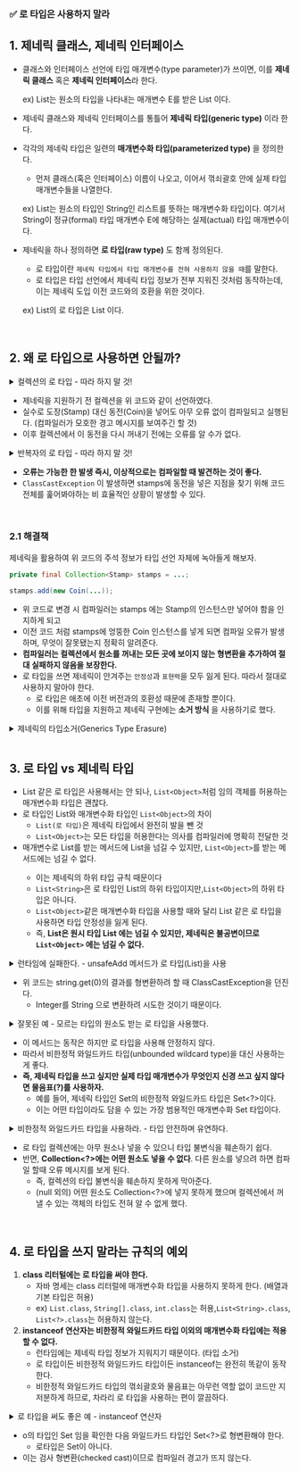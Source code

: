 ### ✅ 로 타입은 사용하지 말라

## 1. 제네릭 클래스, 제네릭 인터페이스

- 클래스와 인터페이스 선언에 타입 매개변수(type parameter)가 쓰이면, 이를 **제네릭 클래스** 혹은 **제네릭 인터페이스**라 한다.

  ex) List는 원소의 타입을 나타내는 매개변수 E를 받은 List 이다.

- 제네릭 클래스와 제네릭 인터페이스를 통틀어 **제네릭 타입(generic type)** 이라 한다.
- 각각의 제네릭 타입은 일련의 **매개변수화 타입(parameterized type)** 을 정의한다.
    - 먼저 클래스(혹은 인터페이스) 이름이 나오고, 이어서 꺾쇠괄호 안에 실제 타입 매개변수들을 나열한다.

  ex) List는 원소의 타입인 String인 리스트를 뜻하는 매개변수화 타입이다. 여기서 String이 정규(formal) 타입 매개변수 E에 해당하는 실제(actual) 타입 매개변수이다.

- 제네릭을 하나 정의하면 **로 타입(raw type)** 도 함께 정의된다.
    - 로 타입이란 `제네릭 타입에서 타입 매개변수를 전혀 사용하지 않을 때`를 말한다.
    - 로 타입은 타입 선언에서 제네릭 타입 정보가 전부 지워진 것처럼 동작하는데, 이는 제네릭 도입 이전 코드와의 호환을 위한 것이다.

  ex) List<E>의 로 타입은 List 이다.

<br>

## 2. 왜 로 타입으로 사용하면 안될까?
<details>
    <summary>컬렉션의 로 타입 - 따라 하지 말 것!</summary>
<div markdown="1">

```java
class RawCollection {
    private final Collection stamps = null; // 편의상 null을 할당했다.

    void sample() {
        stamps.add(new Coin()); // "unchecked call" 경고를 내뱉는다.
    }

    private static class Coin {
        // ...
    }
}
```
</div>
</details>

- 제네릭을 지원하기 전 컬렉션을 위 코드와 같이 선언하였다.
- 실수로 도장(Stamp) 대신 동전(Coin)을 넣어도 아무 오류 없이 컴파일되고 실행된다. (컴파일러가 모호한 경고 메시지를 보여주긴 할 것)
- 이후 컬렉션에서 이 동전을 다시 꺼내기 전에는 오류를 알 수가 없다.

<details>
    <summary>반복자의 로 타입 - 따라 하지 말 것!</summary>
<div markdown="1">

```java
class RawIterator {
    private final Collection stamps = null; // 편의상 null을 할당

    void sample() {
        for (Iterator i = stamps.iterator(); i.hasNext(); ) {
            Stamp stamp = (Stamp) i.next(); // ClassCastException을 던진다.
            stamp.cancel();
        }
    }

    private static class Stamp {
        public void cancel() {
            // ...
        }
    }
}
```
</div>
</details>

- **오류는 가능한 한 발생 즉시, 이상적으로는 컴파일할 때 발견하는 것이 좋다.**
- `ClassCastException` 이 발생하면 stamps에 동전을 넣은 지점을 찾기 위해 코드 전체를 훑어봐야하는 비 효율적인 상황이 발생할 수 있다.

<br>

### 2.1 해결책
제네릭을 활용하여 위 코드의 주석 정보가 타입 선언 자체에 녹아들게 해보자.

```java
private final Collection<Stamp> stamps = ...;

stamps.add(new Coin(...));
```

- 위 코드로 변경 시 컴파일러는 stamps 에는 Stamp의 인스턴스만 넣어야 함을 인지하게 되고
- 이전 코드 처럼 stamps에 엉뚱한 Coin 인스턴스를 넣게 되면 컴파일 오류가 발생하며, 무엇이 잘못됐는지 정확히 알려준다.
- **컴파일러는 컬렉션에서 원소를 꺼내는 모든 곳에 보이지 않는 형변환을 추가하여 절대 실패하지 않음을 보장한다.**
- 로 타입을 쓰면 제네릭이 안겨주는 `안정성`과 `표현력`을 모두 잃게 된다. 따라서 절대로 사용하지 말아야 한다.
    - 로 타입은 애초에 이전 버전과의 호환성 때문에 존재할 뿐이다.
    - 이를 위해 타입을 지원하고 제네릭 구현에는 **소거 방식** 을 사용하기로 했다.

<details>
    <summary>제네릭의 타입소거(Generics Type Erasure)</summary>
<div markdown="1">

**소거**란 원소 타입을 컴파일 타임에만 검사하고 `런타임에는 해당 타입 정보를 알 수 없는 것`이다. 다른 말로는 컴파일 타임에만 타입에 대한 제약 조건을 적용하고, 런타임에는 타입에 대한 정보를 소거하는 프로세스이다.

```java
List<Object> ol = new ArrayList<Long>(); // 컴파일 에러
ol.add("타입이 달라 넣을 수 없다");
```

다음과 같은 상황에서 컴파일시에 타입 오류를 바로 알 수 있다. (리스트도 제네릭 타입으로 구현되어 있기 때문에)

Java 컴파일러는 타입소거를 아래와 같이 적용한다.

- 제네릭 타입(Example<T>) 에서는 해당하는 타입 파라미터 (T)나 Object로 변경해준다.
    - Object로 변경하는 경우는 unbounded 된 경우를 뜻하며, 이는 <E extends Comparable <E>>와 같이 bound를 해주지 않은 경우를 의미한다.
    - 따라서 이 소거 규칙에 대한 바이트코드는 제네릭을 적용할 수 있는 일반 클래스, 인터페이스, 메서드에만 해당된다.
- 타입 안정성 보존을 위해 필요하다면 type casting을 넣어준다.
- 확장된 제네릭 타입에서 다형성을 보존하기 위해 bridege method를 생성한다.
</div>
</details>

<br>

## 3. 로 타입 vs 제네릭 타입

- List 같은 로 타입은 사용해서는 안 되나, `List<Object>`처럼 임의 객체를 허용하는 매개변수화 타입은 괜찮다.
- 로 타입인 List와 매개변수화 타입인 `List<Object>`의 차이
    - `List(로 타입)`은 제네릭 타입에서 완전히 발을 뺀 것
    - `List<Object>`는 모든 타입을 허용한다는 의사를 컴파일러에 명확히 전달한 것
- 매개변수로 List를 받는 메서드에 List<String>을 넘길 수 있지만, `List<Object>`를 받는 메서드에는 넘길 수 없다.
    - 이는 제네릭의 하위 타입 규칙 때문이다
    - `List<String>`은 로 타입인 List의 하위 타입이지만,`List<Object>`의 하위 타입은 아니다.
    - `List<Object>`같은 매개변수화 타입을 사용할 때와 달리 List 같은 로 타입을 사용하면 타입 안정성을 잃게 된다.
    - 즉, **List<String>은 원시 타입 List 에는 넘길 수 있지만, 제네릭은 불공변이므로 `List<Object>` 에는 넘길 수 없다.**  
  

<details>
    <summary>런타임에 실패한다. - unsafeAdd 메서드가 로 타입(List)을 사용</summary>
<div markdown="1">

```java
class FailWithRawType {
    public static void main(String[] args) {
        List<String> strings = new ArrayList<>();
        unsafeAdd(strings, Integer.valueOf(42));
        String s = strings.get(0); // 컴파일러가 자동으로 형변환 코드를 넣어준다.
    }

    private static void unsafeAdd(List list, Object o) {
        list.add(o);
    }
}
```
</div>
</details>

- 위 코드는 string.get(0)의 결과를 형변환하려 할 때 ClassCastException을 던진다.
    - Integer를 String 으로 변환하려 시도한 것이기 때문이다.

<details>
    <summary>잘못된 예 - 모르는 타입의 원소도 받는 로 타입을 사용했다.</summary>
<div markdown="1">

```java
static int numElementsInCommon(Set s1, Set s2) {
    int result = 0;
    for (Object o1 : s1) {
        if (s2.contains(o1)) {
            result++;
        }
    }
    return result;
}
```
</div>
</details>

- 이 메서드는 동작은 하지만 로 타입을 사용해 안정하지 않다.
- 따라서 비한정적 와일드카드 타입(unbounded wildcard type)을 대신 사용하는게 좋다.
- **즉, 제네릭 타입을 쓰고 싶지만 실제 타입 매개변수가 무엇인지 신경 쓰고 싶지 않다면 물음표(?)를 사용하자.**
    - 예를 들어, 제네릭 타입인 Set의 비한정적 와일드카드 타입은 Set<?>이다.
    - 이는 어떤 타입이라도 담을 수 있는 가장 범용적인 매개변수화 Set 타입이다.

<details>
    <summary>비한정적 와일드카드 타입을 사용하라. - 타입 안전하며 유연하다.</summary>
<div markdown="1">

```java
static int numElementsInCommon(Set<?> s1, Set<?> s2) { ... }
```
</div>
</details>

- 로 타입 컬렉션에는 아무 원소나 넣을 수 있으니 타입 불변식을 훼손하기 쉽다.
- 반면, **Collection<?>에는 어떤 원소도 넣을 수 없다**. 다른 원소를 넣으려 하면 컴파일 할때 오류 메시지를 보게 된다.
    - 즉, 컬렉션의 타입 불변식을 훼손하지 못하게 막아준다.
    - (null 외의) 어떤 원소도 Collection<?>에 넣지 못하게 했으며 컬렉션에서 꺼낼 수 있는 객체의 타입도 전혀 알 수 없게 했다.

<br>

## 4. 로 타입을 쓰지 말라는 규칙의 예외

1. **class 리터털에는 로 타입을 써야 한다.**
    - 자바 명세는 class 리터럴에 매개변수화 타입을 사용하지 못하게 한다. (배열과 기본 타입은 허용)
    - ex) `List.class`, `String[].class`, `int.class`는 허용,`List<String>.class`, `List<?>.class`는 허용하지 않는다.
2. **instanceof 연산자는 비한정적 와일드카드 타입 이외의 매개변수화 타입에는 적용할 수 없다.**
    - 런타임에는 제네릭 타입 정보가 지워지기 때문이다. (타입 소거)
    - 로 타입이든 비한정적 와일드카드 타입이든 instanceof는 완전히 똑같이 동작한다.
    - 비한정적 와일드카드 타입의 꺾쇠괄호와 물음표는 아무런 역할 없이 코드만 지저분하게 하므로, 차라리 로 타입을 사용하는 편이 깔끔하다.
<details>
    <summary>로 타입을 써도 좋은 예 - instanceof 연산자</summary>
<div markdown="1">

```java
if (o instanceof Set) {
    Set<?> s = (Set<?>) o;
    // ...
}
```
</div>
</details>

- o의 타입인 Set 임을 확인한 다음 와일드카드 타입인 Set<?>로 형변환해야 한다.
    - 로타입은 Set이 아니다.
- 이는 검사 형변환(checked cast)이므로 컴파일러 경고가 뜨지 않는다.
